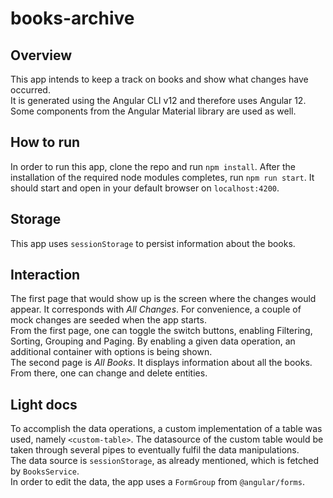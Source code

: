 # books-archive

## Overview
This app intends to keep a track on books and show what changes have occurred.  
It is generated using the Angular CLI v12 and therefore uses Angular 12. Some components from the Angular Material library are used as well.   

## How to run
In order to run this app, clone the repo and run `npm install`. After the installation of the required node modules completes, run `npm run start`. It should start and open in your default browser on `localhost:4200`.

## Storage
This app uses `sessionStorage` to persist information about the books.

## Interaction
The first page that would show up is the screen where the changes would appear. It corresponds with _All Changes_. For convenience, a couple of mock changes are seeded when the app starts.   
From the first page, one can toggle the switch buttons, enabling Filtering, Sorting, Grouping and Paging. By enabling a given data operation, an additional container with options is being shown.   
The second page is _All Books_. It displays information about all the books. From there, one can change and delete entities.

## Light docs
To accomplish the data operations, a custom implementation of a table was used, namely `<custom-table>`. The datasource of the custom table would be taken through several pipes to eventually fulfil the data manipulations.   
The data source is `sessionStorage`, as already mentioned, which is fetched by `BooksService`.   
In order to edit the data, the app uses a `FormGroup` from `@angular/forms`.
